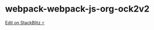 # webpack-webpack-js-org-ock2v2

[Edit on StackBlitz ⚡️](https://stackblitz.com/edit/webpack-webpack-js-org-ock2v2)